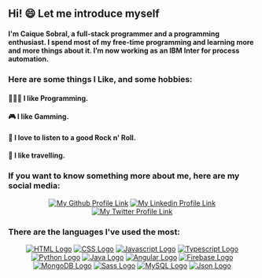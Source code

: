 ## Hi! 😄 Let me introduce myself
  
#### I'm Caique Sobral,  a full-stack programmer and a programming enthusiast. I spend most of my free-time programming and learning more and more things about it. I’m now working as an IBM Inter for process automation.
### Here are some things I Like, and some hobbies:
#### 👨🏻‍💻 I like Programming. 
#### 🎮 I like Gamming.
#### 🎸 I love to listen to a good Rock n' Roll.
#### 🛫 I like travelling.

### If you want to know something more about me, here are my social media:

<p align="center">
  <a href="https://github.com/CaiqueSobral"><img src="https://img.shields.io/badge/Github-black?style=for-the-badge&logo=github&logoColor=white&labelColor=black" alt="My Github Profile Link"></a> 
  <a href="https://www.linkedin.com/in/caique-sobral-7328b2181/"><img src="https://img.shields.io/badge/linkedin-blue?style=for-the-badge&logo=linkedin&labelColor=blue" alt="My Linkedin Profile Link"></a>
  <a href="https://twitter.com/CaiqueLSobral"><img src="https://img.shields.io/badge/Twitter-blue?style=for-the-badge&logo=twitter&logoColor=white&labelColor=blue" alt="My Twitter Profile Link"></a>
</p>

### There are the languages I've used the most:
<p align="center">
  <a href="#"><img src="https://img.shields.io/badge/HTML-E34F26?style=for-the-badge&logo=HTML5&logoColor=white&labelColor=#E34F26" alt="HTML Logo"></a>
  <a href="#"><img src="https://img.shields.io/badge/CSS-1572B6?style=for-the-badge&logo=CSS3&logoColor=white&labelColor=1572B6" alt="CSS Logo"></a>
  <a href="#"><img src="https://img.shields.io/badge/Javascript-F7DF1E?style=for-the-badge&logo=javascript&logoColor=black&labelColor=F7DF1E" alt="Javascript Logo"></a>
  <a href="#"><img src="https://img.shields.io/badge/TypeScript-3178C6?style=for-the-badge&logo=TypeScript&logoColor=white&labelColor=3178C6" alt="Typescript Logo"></a>
  <a href="#"><img src="https://img.shields.io/badge/Python-3776AB?style=for-the-badge&logo=python&logoColor=white&labelColor=3776AB" alt="Python Logo"></a>
  <a href="#"><img src="https://img.shields.io/badge/Java-007396?style=for-the-badge&logo=java&logoColor=white&labelColor=007396" alt="Java Logo"></a>
  <a href="#"><img src="https://img.shields.io/badge/Angular-DD0031?style=for-the-badge&logo=angular&logoColor=white&labelColor=DD0031" alt="Angular Logo"></a>
  <a href="#"><img src="https://img.shields.io/badge/Firebase-FFCA28?style=for-the-badge&logo=Firebase&logoColor=white&labelColor=FFCA28" alt="Firebase Logo"></a>
  <a href="#"><img src="https://img.shields.io/badge/MongoDB-47A248?style=for-the-badge&logo=mongodb&logoColor=white&labelColor=47A248" alt="MongoDB Logo"></a>
  <a href="#"><img src="https://img.shields.io/badge/Sass-CC6699?style=for-the-badge&logo=sass&logoColor=white&labelColor=CC6699" alt="Sass Logo"></a>
  <a href="#"><img src="https://img.shields.io/badge/MySQL-4479A1?style=for-the-badge&logo=mysql&logoColor=white&labelColor=4479A1" alt="MySQL Logo"></a>
  <a href="#"><img src="https://img.shields.io/badge/NoSQL-000000?style=for-the-badge&logo=json&logoColor=white&labelColor=000000" alt="Json Logo"></a>
</p>
